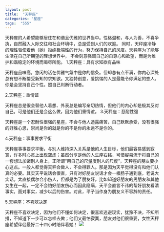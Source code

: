 ```yaml
---
layout: post
title:  "天秤座"
categories: "星座"
tags:  "555"
---
```

天秤座的人希望能够居住在和谐且优雅的世界当中。性格温和，与人为善，不喜争执，自然融入人际交往和社会环境中，总是受到人们的欢迎。
同时，天秤座冷静的理性驱使着他（她）拒绝极端性的行为，努力保持自己的风度。天秤座为了能够生活在自己所期望的理想世界中，
不会刻意强调自己的自尊心和欲望，而是为维护和谐稳定的环境而竭尽所能。
1.天秤座：具有求知欲有品味

天秤座品味高，悠闲的活在优雅气氛中是你的信条。但却总有点不满，你内心深处总有想不断接受新知的求知欲。又独特创意，爱挑惕的人是最能令你满足的恋人。你是会坚持自己个性。照自己判断行动者。

2.天秤座：重情谊

天秤座总是很会替他人着想、外表总是编写亲切热情，但他们的内心却是极其反对自己，可是他们还是会这么做，因为他们重情谊。
3.天秤座：忍耐性强

天秤座是一个忍耐性很强的星座，不会与他人透露痛苦，自己默默承受，没有很强的好胜心思，崇尚是你的就是你的不是你的永远不是你的。

4.天秤座：事事要求平衡

天秤座事事要求平衡，与别人维持深入关系是他的人生目标，他们最容易感到寂寞，许多时心灵上出现空虚；虽然分享是他的人生座右铭，可惜容易流于将自己的一套想法加诸别人身上，正所谓“用自己的尺量度别人的尺度”，天秤座的朋友要小心这点。一般人都觉得天秤会做人，不会得罪人。那是因为天平觉得没有和他们认真的必要。其实天平说话会很直，只有对好朋友说话才会一根肠子通到底，老说大实话。太直接偶尔会小伤人，但都是为了朋友好。比如知道好朋友的男朋友和其他女生在一起，一定不会怕好朋友伤心而因此隐瞒，天平会直言不讳的帮好朋友看清事实，面对事实，减少以后的伤害。对此，平子当作身为朋友义不容辞的责任。

5.天秤座：不喜欢决定

天秤座不喜欢决定，因为他们不懂如何决定，很喜欢逃避现实，犹豫不决，不知所措，不知道下一步可以怎样去做；他们又最怕寂寞，朋友对他们很重要，女性天秤座希望伴侣最好二十四小时陪伴着她！
![](http://img3.imgtn.bdimg.com/it/u=3610459400,89913607&fm=27&gp=0.jpg)